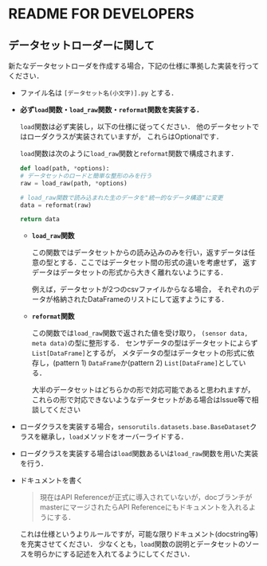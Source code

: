 # README FOR DEVELOPERS

## データセットローダーに関して

新たなデータセットローダを作成する場合，下記の仕様に準拠した実装を行ってください．

- ファイル名は `[データセット名(小文字)].py` とする．
- **必ず`load`関数・`load_raw`関数・`reformat`関数を実装する．**

    `load`関数は必ず実装し，以下の仕様に従ってください．
    他のデータセットではローダクラスが実装されていますが，
    これらはOptionalです．

    `load`関数は次のように`load_raw`関数と`reformat`関数で構成されます．

    ```python
    def load(path, *options):
    # データセットのロードと簡単な整形のみを行う
    raw = load_raw(path, *options)
    
    # load_raw関数で読み込まれた生のデータを"統一的なデータ構造"に変更
    data = reformat(raw)
    
    return data
    ```

    - **`load_raw`関数**

        この関数ではデータセットからの読み込みのみを行い，返すデータは任意の型とする．ここではデータセット間の形式の違いを考慮せず，
        返すデータはデータセットの形式から大きく離れないようにする．
        
        例えば，データセットが2つのcsvファイルからなる場合，
        それぞれのデータが格納されたDataFrameのリストにして返すようにする．

    - **`reformat`関数**

        この関数では`load_raw`関数で返された値を受け取り，
        `(sensor data, meta data)`の型に整形する．
        センサデータの型はデータセットによらず`List[DataFrame]`とするが，
        メタデータの型はデータセットの形式に依存し，(pattern 1) `DataFrame`か(pattern 2) `List[DataFrame]`としている．

        大半のデータセットはどちらかの形で対応可能であると思われますが，
        これらの形で対応できないようなデータセットがある場合はIssue等で相談してください

- ローダクラスを実装する場合，`sensorutils.datasets.base.BaseDataset`クラスを継承し，`load`メソッドをオーバーライドする．
- ローダクラスを実装する場合は`load`関数あるいは`load_raw`関数を用いた実装を行う．
    
- ドキュメントを書く

    > 現在はAPI Referenceが正式に導入されていないが，docブランチがmasterにマージされたらAPI Referenceにもドキュメントを入れるようにする．

    これは仕様というよりルールですが，可能な限りドキュメント(docstring等)を充実させてください．
    少なくとも，`load`関数の説明とデータセットのソースを明らかにする記述を入れてるようにしてください．


